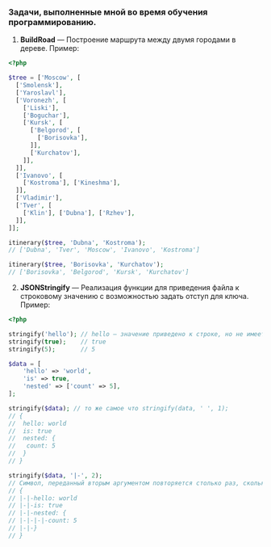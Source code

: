 ### Задачи, выполненные мной во время обучения программированию.
1. **BuildRoad** — Построение маршрута между двумя городами в дереве.
    Пример:
```php
<?php

$tree = ['Moscow', [
  ['Smolensk'],
  ['Yaroslavl'],
  ['Voronezh', [
    ['Liski'],
    ['Boguchar'],
    ['Kursk', [
      ['Belgorod', [
        ['Borisovka'],
      ]],
      ['Kurchatov'],
    ]],
  ]],
  ['Ivanovo', [
    ['Kostroma'], ['Kineshma'],
  ]],
  ['Vladimir'],
  ['Tver', [
    ['Klin'], ['Dubna'], ['Rzhev'],
  ]],
]];

itinerary($tree, 'Dubna', 'Kostroma');
// ['Dubna', 'Tver', 'Moscow', 'Ivanovo', 'Kostroma']

itinerary($tree, 'Borisovka', 'Kurchatov');
// ['Borisovka', 'Belgorod', 'Kursk', 'Kurchatov']
```
2. **JSONStringify** — Реализация функции для приведения файла к строковому значению с возможностью задать отступ для ключа.
    Пример:
```php
<?php

stringify('hello'); // hello – значение приведено к строке, но не имеет кавычек
stringify(true);    // true
stringify(5);       // 5

$data = [
    'hello' => 'world',
    'is' => true,
    'nested' => ['count' => 5],
];

stringify($data); // то же самое что stringify(data, ' ', 1);
// {
//  hello: world
//  is: true
//  nested: {
//   count: 5
//  }
// }

stringify($data, '|-', 2);
// Символ, переданный вторым аргументом повторяется столько раз, сколько указано третьим аргументом.
// {
// |-|-hello: world
// |-|-is: true
// |-|-nested: {
// |-|-|-|-count: 5
// |-|-}
// }
```